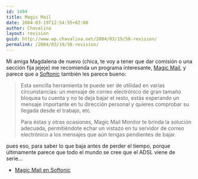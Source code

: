```yaml
---
id: 1494
title: Magic Mail
date: 2004-03-19T12:54:55+02:00
author: Chavalina
layout: revision
guid: http://www.wp.chavalina.net/2004/03/19/58-revision/
permalink: /2004/03/19/58-revision/
---
```

Mi amiga Magdalena de nuevo (chica, te voy a tener que dar comisión o una sección fija jejeje) me recomienda un programa interesante, <a href="http://www.softonic.com/ie/26581" target="_blank">Magic Mail</a>, y parece que a <a href="http://www.softonic.com/" target="_blank">Softonic</a> también les parece bueno:

> Esta sencilla herramienta te puede ser de utilidad en varias circunstancias: un mensaje de correo electrónico de gran tama&ntilde;o bloquea tu cuenta y no te deja bajar el resto, estás esperando un mensaje importante en tu dirección personal y quieres comprobar su llegada desde el trabajo, etc. 
> 
> Para éstas y otras ocasiones, Magic Mail Monitor te brinda la solución adecuada, permitiéndote echar un vistazo en tu servidor de correo electrónico a los mensajes que aún tengas pendientes de bajar. 

pues eso, para saber lo que baja antes de perder el tiempo, porque últimamente parece que todo el mundo se cree que el ADSL viene de serie…

  * <a href="http://www.softonic.com/ie/26581" target="_blank">Magic Mail en Softonic</a>